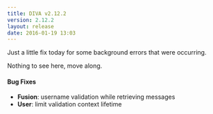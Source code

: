```yaml
---
title: DIVA v2.12.2
version: 2.12.2
layout: release
date: 2016-01-19 13:03
---
```


Just a little fix today for some background errors that were occurring.

Nothing to see here, move along.


#### Bug Fixes

- **Fusion**: username validation while retrieving messages
- **User**: limit validation context lifetime

